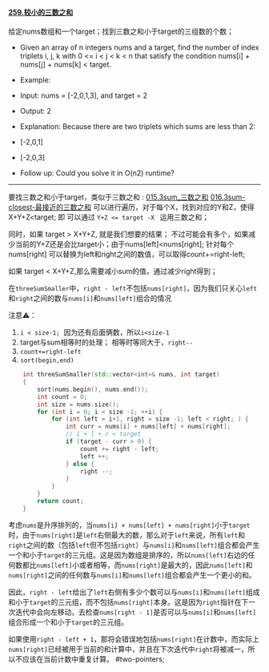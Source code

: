 #### [259.较小的三数之和](https://leetcode.cn/problems/3sum-smaller/)

给定nums数组和一个target；找到三数之和小于target的三组数的个数；

 - Given an array of n integers nums and a target, find the number of index triplets i, j, k with 0 <= i < j < k < n that satisfy the condition nums[i] + nums[j] + nums[k] < target.
 - Example:
 - Input: nums = [-2,0,1,3], and target = 2
 - Output: 2

 - Explanation: Because there are two triplets which sums are less than 2:
 -  [-2,0,1]
 -  [-2,0,3]

 - Follow up: Could you solve it in O(n2) runtime?
---- ----

要找三数之和小于target，类似于三数之和 :
[015.3sum_三数之和](015.3sum_三数之和.md) [016.3sum-closest-最接近的三数之和](016.3sum-closest-最接近的三数之和.md)
可以进行遍历，对于每个X，找到对应的Y和Z，使得X+Y+Z<target;
即 可以通过 `Y+Z <= target -X ` 运用三数之和；

同时，如果 target > X+Y+Z, 就是我们想要的结果；
不过可能会有多个，如果减少当前的Y+Z还是会比target小；由于nums[left]<nums[right];
针对每个nums[right] 可以替换为left和right之间的数值，可以取得count+=right-left;

如果 target < X+Y+Z,那么需要减小sum的值，通过减少right得到；

在`threeSumSmaller`中，`right - left`不包括`nums[right]`，因为我们只关心`left`和`right`之间的数与`nums[i]`和`nums[left]`组合的情况

注意⚠️：
1. `i < size-1;`   因为还有后面俩数，所以`i<size-1`
2. target与sum相等时的处理； 相等时等同大于，`right--`
3. `count+=right-left`
4. `sort(begin,end)`

```cpp
    int threeSumSmaller(std::vector<int>& nums, int target)
    {
        sort(nums.begin(), nums.end());
        int count = 0;
        int size = nums.size();
        for (int i = 0; i < size -1; ++i) {
            for (int left = i+1, right = size -1; left < right; ) {
                int curr = nums[i] + nums[left] + nums[right];
                // i + l + r < target
                if (target - curr > 0) {
                    count += right - left;
                    left ++;
                } else {
                    right --;
                }
            }
        }
        return count;
    }
```

考虑`nums`是升序排列的，当`nums[i] + nums[left] + nums[right]`小于`target`时，由于`nums[right]`是`left`右侧最大的数，那么对于`left`来说，所有`left`和`right`之间的数（包括`left`但不包括`right`）与`nums[i]`和`nums[left]`组合都会产生一个和小于`target`的三元组。这是因为数组是排序的，所以`nums[left]`右边的任何数都比`nums[left]`小或者相等，而`nums[right]`是最大的，因此`nums[left]`和`nums[right]`之间的任何数与`nums[i]`和`nums[left]`组合都会产生一个更小的和。

因此，`right - left`给出了`left`右侧有多少个数可以与`nums[i]`和`nums[left]`组成和小于`target`的三元组，而不包括`nums[right]`本身。这是因为`right`指针在下一次迭代中会向左移动，去检查`nums[right - 1]`是否可以与`nums[i]`和`nums[left]`组合形成一个和小于`target`的三元组。

如果使用`right - left + 1`，那将会错误地包括`nums[right]`在计数中，而实际上`nums[right]`已经被用于当前的和计算中，并且在下次迭代中`right`将被减一，所以不应该在当前计数中重复计算。
#two-pointers;

